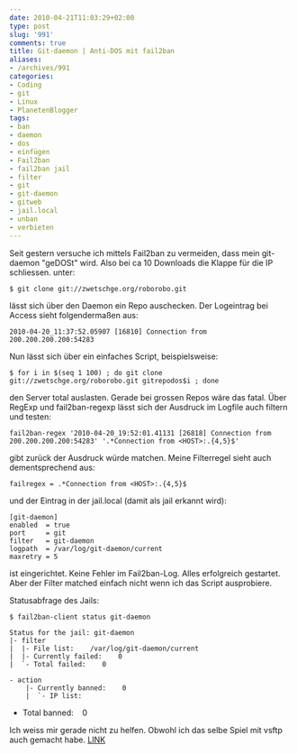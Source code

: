 ```yaml
---
date: 2010-04-21T11:03:29+02:00
type: post
slug: '991'
comments: true
title: Git-daemon | Anti-DOS mit fail2ban
aliases:
- /archives/991
categories:
- Coding
- git
- Linux
- PlanetenBlogger
tags:
- ban
- daemon
- dos
- einfügen
- Fail2ban
- fail2ban jail
- filter
- git
- git-daemon
- gitweb
- jail.local
- unban
- verbieten
---
```


Seit gestern versuche ich mittels Fail2ban zu vermeiden, dass mein git-daemon "geDOSt" wird. Also bei ca 10 Downloads die Klappe für die IP schliessen.
unter:

```
$ git clone git://zwetschge.org/roborobo.git
```


lässt sich über den Daemon ein Repo auschecken. Der Logeintrag bei Access sieht folgendermaßen aus:

```
2010-04-20_11:37:52.05907 [16810] Connection from 200.200.200.200:54283
```


Nun lässt sich über ein einfaches Script, beispielsweise:

```
$ for i in $(seq 1 100) ; do git clone git://zwetschge.org/roborobo.git gitrepodos$i ; done
```


den Server total auslasten. Gerade bei grossen Repos wäre das fatal.
Über RegExp und fail2ban-regexp lässt sich der Ausdruck im Logfile auch filtern und testen:

```
fail2ban-regex '2010-04-20_19:52:01.41131 [26818] Connection from 200.200.200.200:54283' '.*Connection from <HOST>:.{4,5}$'
```


gibt zurück der Ausdruck würde matchen. Meine Filterregel sieht auch dementsprechend aus:

```
failregex = .*Connection from <HOST>:.{4,5}$
```


und der Eintrag in der jail.local (damit als jail erkannt wird):

```
[git-daemon]
enabled  = true
port     = git
filter   = git-daemon
logpath  = /var/log/git-daemon/current
maxretry = 5
```


ist eingerichtet. Keine Fehler im Fail2ban-Log. Alles erfolgreich gestartet. Aber der Filter matched einfach nicht wenn ich das Script ausprobiere.

Statusabfrage des Jails:


    $ fail2ban-client status git-daemon

    Status for the jail: git-daemon
    |- filter
    |  |- File list:    /var/log/git-daemon/current
    |  |- Currently failed:    0
    |  `- Total failed:    0
```
- action
    |- Currently banned:    0
    |  `- IP list:
```
- Total banned:    0


Ich weiss mir gerade nicht zu helfen. Obwohl ich das selbe Spiel mit vsftp auch gemacht habe. [LINK](/?p=904)
